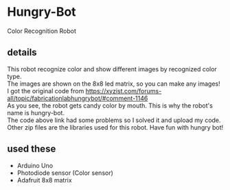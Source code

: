# Hungry-Bot
Color Recognition Robot

## details<br>
This robot recognize color and show different images by recognized color type.<br>
The images are shown on the 8x8 led matrix, so you can make any images!<br>
I got the original code from https://xyzist.com/forums-all/topic/fabricationlabhungrybot/#comment-1146 <br>
As you see, the robot gets candy color by mouth. This is why the robot's name is hungry-bot. <br>
The code above link had some problems so I solved it and upload my code.<br>
Other zip files are the libraries used for this robot. 
Have fun with hungry bot!<br>

## used these<br>
* Arduino Uno<br>
* Photodiode sensor (Color sensor)<br>
* Adafruit 8x8 matrix<br>

